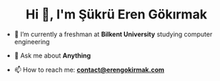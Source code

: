 <h1 align="center">Hi 👋, I'm Şükrü Eren Gökırmak</h1>

- 🌱 I’m currently a freshman at <b>Bilkent University</b> studying computer engineering

- 💬 Ask me about **Anything**

- 📫 How to reach me: **contact@erengokirmak.com**
